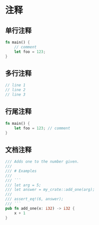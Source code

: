 # 注释

## 单行注释

```rust
fn main() {
    // comment
    let foo = 123;
}
```

## 多行注释

```rust
// line 1
// line 2
// line 3
```

## 行尾注释

```rust
fn main() {
    let foo = 123; // comment
}
```

## 文档注释

```rust
/// Adds one to the number given.
///
/// # Examples
///
/// ```
/// let arg = 5;
/// let answer = my_crate::add_one(arg);
///
/// assert_eq!(6, answer);
/// ```
pub fn add_one(x: i32) -> i32 {
    x + 1
}
```
